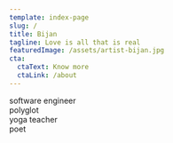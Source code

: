 ```yaml
---
template: index-page
slug: /
title: Bijan
tagline: Love is all that is real
featuredImage: /assets/artist-bijan.jpg
cta:
  ctaText: Know more
  ctaLink: /about
---
```


software engineer<br>
polyglot<br>
yoga teacher<br>
poet<br>
